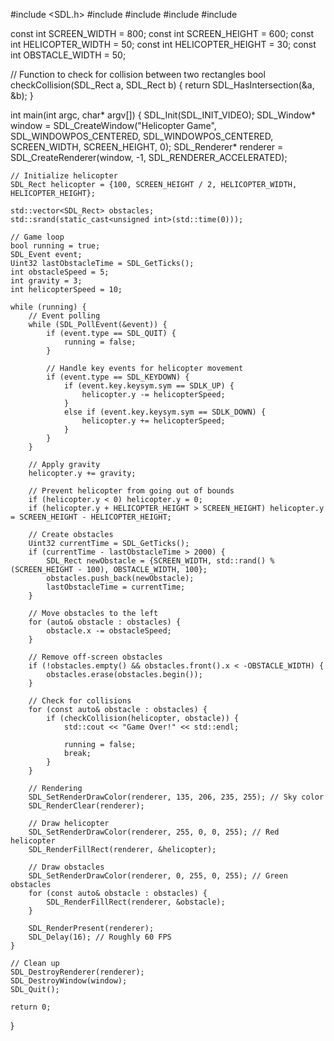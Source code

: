 #include <SDL.h>
#include <iostream>
#include <vector>
#include <cstdlib>
#include <ctime>

const int SCREEN_WIDTH = 800;
const int SCREEN_HEIGHT = 600;
const int HELICOPTER_WIDTH = 50;
const int HELICOPTER_HEIGHT = 30;
const int OBSTACLE_WIDTH = 50;

// Function to check for collision between two rectangles
bool checkCollision(SDL_Rect a, SDL_Rect b) {
    return SDL_HasIntersection(&a, &b);
}

int main(int argc, char* argv[]) {
    SDL_Init(SDL_INIT_VIDEO);
    SDL_Window* window = SDL_CreateWindow("Helicopter Game", SDL_WINDOWPOS_CENTERED, SDL_WINDOWPOS_CENTERED, SCREEN_WIDTH, SCREEN_HEIGHT, 0);
    SDL_Renderer* renderer = SDL_CreateRenderer(window, -1, SDL_RENDERER_ACCELERATED);

    // Initialize helicopter
    SDL_Rect helicopter = {100, SCREEN_HEIGHT / 2, HELICOPTER_WIDTH, HELICOPTER_HEIGHT};
    
    std::vector<SDL_Rect> obstacles;
    std::srand(static_cast<unsigned int>(std::time(0)));

    // Game loop
    bool running = true;
    SDL_Event event;
    Uint32 lastObstacleTime = SDL_GetTicks();
    int obstacleSpeed = 5;
    int gravity = 3;
    int helicopterSpeed = 10;
    
    while (running) {
        // Event polling
        while (SDL_PollEvent(&event)) {
            if (event.type == SDL_QUIT) {
                running = false;
            }
            
            // Handle key events for helicopter movement
            if (event.type == SDL_KEYDOWN) {
                if (event.key.keysym.sym == SDLK_UP) {
                    helicopter.y -= helicopterSpeed;
                }
                else if (event.key.keysym.sym == SDLK_DOWN) {
                    helicopter.y += helicopterSpeed;
                }
            }
        }

        // Apply gravity
        helicopter.y += gravity;

        // Prevent helicopter from going out of bounds
        if (helicopter.y < 0) helicopter.y = 0;
        if (helicopter.y + HELICOPTER_HEIGHT > SCREEN_HEIGHT) helicopter.y = SCREEN_HEIGHT - HELICOPTER_HEIGHT;

        // Create obstacles
        Uint32 currentTime = SDL_GetTicks();
        if (currentTime - lastObstacleTime > 2000) {
            SDL_Rect newObstacle = {SCREEN_WIDTH, std::rand() % (SCREEN_HEIGHT - 100), OBSTACLE_WIDTH, 100};
            obstacles.push_back(newObstacle);
            lastObstacleTime = currentTime;
        }

        // Move obstacles to the left
        for (auto& obstacle : obstacles) {
            obstacle.x -= obstacleSpeed;
        }

        // Remove off-screen obstacles
        if (!obstacles.empty() && obstacles.front().x < -OBSTACLE_WIDTH) {
            obstacles.erase(obstacles.begin());
        }

        // Check for collisions
        for (const auto& obstacle : obstacles) {
            if (checkCollision(helicopter, obstacle)) {
                std::cout << "Game Over!" << std::endl;

                running = false;
                break;
            }
        }

        // Rendering
        SDL_SetRenderDrawColor(renderer, 135, 206, 235, 255); // Sky color
        SDL_RenderClear(renderer);

        // Draw helicopter
        SDL_SetRenderDrawColor(renderer, 255, 0, 0, 255); // Red helicopter
        SDL_RenderFillRect(renderer, &helicopter);

        // Draw obstacles
        SDL_SetRenderDrawColor(renderer, 0, 255, 0, 255); // Green obstacles
        for (const auto& obstacle : obstacles) {
            SDL_RenderFillRect(renderer, &obstacle);
        }

        SDL_RenderPresent(renderer);
        SDL_Delay(16); // Roughly 60 FPS
    }

    // Clean up
    SDL_DestroyRenderer(renderer);
    SDL_DestroyWindow(window);
    SDL_Quit();
    
    return 0;
}

